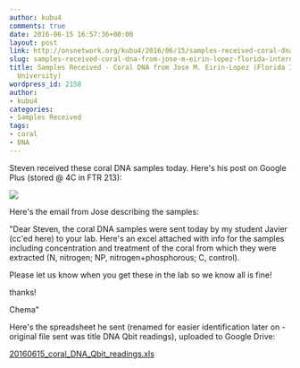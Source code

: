 ```yaml
---
author: kubu4
comments: true
date: 2016-06-15 16:57:36+00:00
layout: post
link: http://onsnetwork.org/kubu4/2016/06/15/samples-received-coral-dna-from-jose-m-eirin-lopez-florida-international-university/
slug: samples-received-coral-dna-from-jose-m-eirin-lopez-florida-international-university
title: Samples Received - Coral DNA from Jose M. Eirin-Lopez (Florida International
  University)
wordpress_id: 2158
author:
- kubu4
categories:
- Samples Received
tags:
- coral
- DNA
---
```


Steven received these coral DNA samples today. Here's his post on Google Plus (stored @ 4C in FTR 213):



[![](https://lh5.googleusercontent.com/-89eeYS4d_qs/V2HnaJnHCFI/AAAAAAABjmE/l3mqY5UR1AYTVyHTd5tZSq3Wny3VMihFgCL0B/w671-h894-no/ef7e3a62-b96a-43e5-875e-cc08e766927b)](https://lh5.googleusercontent.com/-89eeYS4d_qs/V2HnaJnHCFI/AAAAAAABjmE/l3mqY5UR1AYTVyHTd5tZSq3Wny3VMihFgCL0B/w671-h894-no/ef7e3a62-b96a-43e5-875e-cc08e766927b)



Here's the email from Jose describing the samples:

"Dear Steven, the coral DNA samples were sent today by my student Javier (cc'ed here) to your lab. Here's an excel attached with info for the samples including concentration and treatment of the coral from which they were extracted (N, nitrogen; NP, nitrogen+phosphorous; C, control).

Please let us know when you get these in the lab so we know all is fine!

thanks!

Chema"

Here's the spreadsheet he sent (renamed for easier identification later on - original file sent was title DNA Qbit readings), uploaded to Google Drive:

[20160615_coral_DNA_Qbit_readings.xls](https://docs.google.com/spreadsheets/d/1ZhwmJzR8TijgOp4GqLes80YiXgEIYyoRzLmt8GP0Ddk/edit?usp=sharing)
